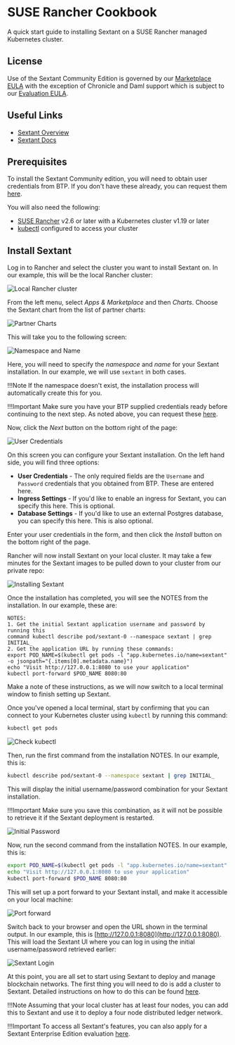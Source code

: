 # SUSE Rancher Cookbook

A quick start guide to installing Sextant on a SUSE Rancher managed
Kubernetes cluster.

## License

Use of the Sextant Community Edition is governed by our
[Marketplace EULA](https://sextant-resources.s3.amazonaws.com/agreements/Blockchain+Technology+Partners+Limited+(Marketplace)+End+User+License+Agreement.pdf)
with the exception of Chronicle and Daml support which is subject to our
[Evaluation EULA](https://sextant-resources.s3.amazonaws.com/agreements/Blockchain+Technology+Partners+Limited+(Evaluation)+End+User+License+Agreement.pdf).

## Useful Links

* [Sextant Overview](https://btp.works/sextant)
* [Sextant Docs](https://docs.btp.works/sextant/overview/)

## Prerequisites

To install the Sextant Community edition, you will need to obtain user
credentials from BTP. If you don't have these already, you can request them
[here](https://btp.works/sextant/suse-rancher).

You will also need the following:

* [SUSE Rancher](https://www.suse.com/products/suse-rancher/) v2.6 or later with
  a Kubernetes cluster v1.19 or later
* [kubectl](https://kubernetes.io/docs/tasks/tools/#kubectl) configured to
  access your cluster

## Install Sextant

Log in to Rancher and select the cluster you want to install Sextant on.
In our example, this will be the local Rancher cluster:

![Local Rancher cluster](../images/rancher/local-cluster.png)

From the left menu, select _Apps & Marketplace_ and then _Charts_.
Choose the Sextant chart from the list of partner charts:

![Partner Charts](../images/rancher/partner-charts.png)

This will take you to the following screen:

![Namespace and Name](../images/rancher/install-metadata.png)

Here, you will need to specify the _namespace_ and _name_ for your Sextant
installation. In our example, we will use `sextant` in both cases.

!!!Note
    If the namespace doesn't exist, the installation process will automatically
    create this for you.

!!!Important
    Make sure you have your BTP supplied credentials ready before continuing to
    the next step. As noted above, you can request these
    [here](https://btp.works/sextant/suse-rancher).

Now, click the _Next_ button on the bottom right of the page:

![User Credentials](../images/rancher/user-credentials.png)

On this screen you can configure your Sextant installation. On the left hand
side, you will find three options:

* **User Credentials** - The only required fields are the `Username` and
  `Password` credentials that you obtained from BTP. These are entered here.
* **Ingress Settings** - If you'd like to enable an ingress for Sextant, you can
  specify this here. This is optional.
* **Database Settings** - If you'd like to use an external Postgres database,
  you can specify this here. This is also optional.

Enter your user credentials in the form, and then click the _Install_ button
on the bottom right of the page.

Rancher will now install Sextant on your local cluster. It may take a few
minutes for the Sextant images to be pulled down to your cluster from our
private repo:

![Installing Sextant](../images/rancher/installing-sextant.png)

Once the installation has completed, you will see the NOTES from the
installation. In our example, these are:

```text
NOTES:
1. Get the initial Sextant application username and password by running this
command kubectl describe pod/sextant-0 --namespace sextant | grep INITIAL_
2. Get the application URL by running these commands:
export POD_NAME=$(kubectl get pods -l "app.kubernetes.io/name=sextant" -o jsonpath="{.items[0].metadata.name}")
echo "Visit http://127.0.0.1:8080 to use your application"
kubectl port-forward $POD_NAME 8080:80
```

Make a note of these instructions, as we will now switch to a local terminal
window to finish setting up Sextant.

Once you've opened a local terminal, start by confirming that you can connect to
your Kubernetes cluster using `kubectl` by running this command:

```bash
kubectl get pods
```

![Check kubectl](../images/rancher/check-kubectl.png)

Then, run the first command from the installation NOTES.
In our example, this is:

```bash
kubectl describe pod/sextant-0 --namespace sextant | grep INITIAL_
```

This will display the initial username/password combination for your Sextant
installation.

!!!Important
    Make sure you save this combination, as it will not be possible to retrieve
    it if the Sextant deployment is restarted.

![Initial Password](../images/rancher/initial-password.png)

Now, run the second command from the installation NOTES.
In our example, this is:

```bash
export POD_NAME=$(kubectl get pods -l "app.kubernetes.io/name=sextant" -o jsonpath="{.items[0].metadata.name}")
echo "Visit http://127.0.0.1:8080 to use your application"
kubectl port-forward $POD_NAME 8080:80
```

This will set up a port forward to your Sextant install, and make it accessible
on your local machine:

![Port forward](../images/rancher/port-forward.png)

Switch back to your browser and open the URL shown in the terminal output. In
our example, this is [http://127.0.0.1:8080](http://127.0.0.1:8080). This will
load the Sextant UI where you can log in using the initial username/password
retrieved earlier:

![Sextant Login](../images/rancher/sextant-login.png)

At this point, you are all set to start using Sextant to deploy and manage
blockchain networks. The first thing you will need to do is add a cluster to
Sextant. Detailed instructions on how to do this can be found
[here](https://docs.btp.works/sextant/clusters/management/).

!!!Note
    Assuming that your local cluster has at least four nodes, you can add this
    to Sextant and use it to deploy a four node distributed ledger network.

!!!Important
    To access all Sextant's features, you can also apply for a Sextant
    Enterprise Edition evaluation
    [here](https://btp.works/sextant/evaluation).
